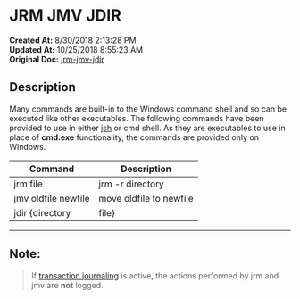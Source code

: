# JRM JMV JDIR

**Created At:** 8/30/2018 2:13:28 PM  
**Updated At:** 10/25/2018 8:55:23 AM  
**Original Doc:** [jrm-jmv-jdir](https://docs.jbase.com/48399-tools/jrm-jmv-jdir)  


## Description 

Many commands are built-in to the Windows command shell and so can be executed like other executables. The following commands have been provided to use in either [jsh](328248-jshell) or cmd shell. As they are executables to use in place of **cmd.exe** functionality, the commands are provided only on Windows.




| Command<br> | Description<br> |
| --- | --- |
| jrm file | jrm -r directory<br> | remove file or directory, recursively<br> |
| jmv oldfile newfile<br> | move oldfile to newfile<br> |
| jdir {directory|file}<br> | list directory<br> |


* * *



## Note: 


> If [transaction journaling](introduction-to-transactional-journaling) is active, the actions performed by jrm and jmv are **not** logged.



